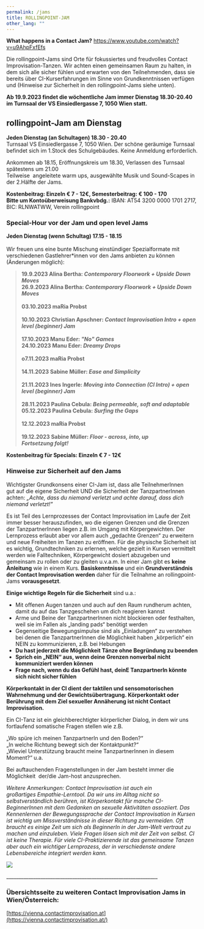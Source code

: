 ```yaml
---
permalink: /jams
title: ROLLINGPOINT-JAM
other_lang: ""
---
```

**What happens in a Contact Jam?** <https://www.youtube.com/watch?v=u9AhpFxfEfs>

Die rollingpoint-Jams sind Orte für fokussiertes und freudvolles Contact Improvisation-Tanzen. Wir achten einen gemeinsamen Raum zu halten, in dem sich alle sicher fühlen und erwarten von den Teilnehmenden, dass sie bereits über CI-Kurserfahrungen im Sinne von Grundkenntnissen verfügen und (Hinweise zur Sicherheit in den rollingpoint-Jams siehe unten).

**Ab 19.9.2023 findet die wöchentliche Jam immer Dienstag 18.30-20.40 im Turnsaal der VS Einsiedlergasse 7, 1050 Wien statt.** 

## rollingpoint-Jam am Dienstag

**Jeden Dienstag (an Schultagen) 18.30 - 20.40** \
Turnsaal VS Einsiedlergasse 7, 1050 Wien. Der schöne geräumige Turnsaal befindet sich im 1.Stock des Schulgebäudes. Keine Anmeldung erforderlich.

Ankommen ab 18.15, Eröffnungskreis um 18.30, Verlassen des Turnsaal spätestens um 21.00\
Teilweise  angeleitete warm ups, ausgewählte Musik und Sound-Scapes in der 2.Hälfte der Jams.

**Kostenbeitrag: Einzeln € 7 - 12€, Semesterbeitrag: € 100 - 170**\
**Bitte um Kontoüberweisung Bankvbdg.:** IBAN: AT54 3200 0000 1701 2717, BIC: RLNWATWW, Verein rollingpoint

### **Special-Hour vor der Jam und open level Jams**

**Jeden Dienstag (wenn Schultag) 17.15 - 18.15**\
\
Wir freuen uns eine bunte Mischung einstündiger Spezialformate mit verschiedenen Gastlehrer*innen vor den Jams anbieten zu können (Änderungen möglich):

> **19.9.2023  Alina Bertha: *Contemporary Floorwork + Upside Down Moves***\
> **26.9.2023 Alina Bertha: *Contemporary Floorwork + Upside Down Moves***\
> \
> **03.10.2023   maRia Probst**\
> \
> **10.10.2023 Christian Apschner: *Contact Improvisation Intro + open level (beginner) Jam***\
> \
> **17.10.2023 Manu Eder: *"No" Games***\
> **24.10.2023 Manu Eder: *Dreamy Drops***\
> \
> **o7.11.2023    maRia Probst**\
> \
> **14.11.2023 Sabine Müller: *Ease and Simplicity***\
> \
> **21.11.2023 Ines Ingerle: *Moving into Connection (CI Intro) + open level (beginner) Jam***\
> \
> **28.11.2023 Paulina Cebula: *Being permeable, soft and adaptable***\
> **05.12.2023 Paulina Cebula: *Surfing the Gaps***\
> \
> **12.12.2023 maRia Probst**\
> \
> **19.12.2023 Sabine Müller: *Floor - across, into, up***\
> ***Fortsetzung folgt!***

**Kostenbeitrag für Specials: Einzeln € 7 - 12€**

### **Hinweise zur Sicherheit auf den Jams**

Wichtigster Grundkonsens einer CI-Jam ist, dass alle TeilnehmerInnen gut auf die eigene Sicherheit UND die Sicherheit der TanzpartnerInnen achten: *„Achte, dass du niemand verletzt und achte darauf, dass dich niemand verletzt!"*

Es ist Teil des Lernprozesses der Contact Improvisation im Laufe der Zeit immer besser herauszufinden, wo die eigenen Grenzen und die Grenzen der TanzpartnerInnen liegen z.B. im Umgang mit Körpergewichten. Der Lernprozess erlaubt aber vor allem auch „gedachte Grenzen“ zu erweitern und neue Freiheiten im Tanzen zu eröffnen. Für die physische Sicherheit ist es wichtig, Grundtechniken zu erlernen, welche gezielt in Kursen vermittelt werden wie Falltechniken, Körpergewicht dosiert abzugeben und gemeinsam zu rollen oder zu gleiten u.v.a.m. In einer Jam gibt es **keine Anleitung** wie in einem Kurs. **Basiskenntnisse** und ein **Grundverständnis der Contact Improvisation werden** daher für die Teilnahme an rollingpoint-Jams **vorausgesetzt**.

**Einige wichtige Regeln für die Sicherheit** sind u.a.:

* Mit offenen Augen tanzen und auch auf den Raum rundherum achten, damit du auf das Tanzgeschehen um dich reagieren kannst
* Arme und Beine der TanzpartnerInnen nicht blockieren oder festhalten, weil sie im Fallen als „landing pads“ benötigt werden
* Gegenseitige Bewegungsimpulse sind als „Einladungen“ zu verstehen bei denen die TanzpartnerInnen die Möglichkeit haben „körperlich“ ein NEIN zu kommunizieren, z.B. bei Hebungen
* **Du hast jederzeit die Möglichkeit Tänze ohne Begründung zu beenden**
* **Sprich ein „NEIN“ aus, wenn deine Grenzen nonverbal nicht kommuniziert werden können**
* **Frage nach, wenn du das Gefühl hast, deinE TanzpartnerIn könnte sich nicht sicher fühlen**

**Körperkontakt in der CI dient der taktilen und sensomotorischen Wahrnehmung und der Gewichtsübertragung. Körperkontakt oder Berührung mit dem Ziel sexueller Annäherung ist nicht Contact Improvisation.**

Ein CI-Tanz ist ein gleichberechtigter körperlicher Dialog, in dem wir uns fortlaufend somatische Fragen stellen wie z.B. 

„Wo spüre ich meinen TanzpartnerIn und den Boden?“\
„In welche Richtung bewegt sich der Kontaktpunkt?“\
„Wieviel Unterstützung braucht meine TanzpartnerInnen in diesem Moment?“ u.a.

Bei auftauchenden Fragenstellungen in der Jam besteht immer die Möglichkeit  der/die Jam-host anzusprechen.

*Weitere Anmerkungen: Contact Improvisation ist auch ein großartiges Empathie-Lerntool. Da wir uns im Alltag nicht so selbstverständlich berühren, ist Körperkontakt für manche CI-BeginnerInnen mit dem Gedanken an sexuelle Aktivitäten assoziiert. Das Kennenlernen der Bewegungssprache der Contact Improvisation in Kursen ist wichtig um Missverständnisse in dieser Richtung zu vermeiden. Oft braucht es einige Zeit um sich als BeginnerIn in der Jam-Welt vertraut zu machen und einzuleben. Viele Fragen lösen sich mit der Zeit von selbst. CI ist keine Therapie. Für viele CI-Praktizierende ist das gemeinsame Tanzen aber auch ein wichtiger Lernprozess, der in verschiedenste andere Lebensbereiche integriert werden kann.*

![](/assets/uploads/img_0198.jpg)

\_\_\_\_\_\_\_\_\_\_\_\_\_\_\_\_\_\_\_\_\_\_\_\_\_\_\_\_\_\_\_\_\_\_\_\_\_\_\_\_\_\_\_\_\_\_\_\_\_\_\_\_\_\_\_\_\_\_\_\_\_\_

### Übersichtsseite zu weiteren Contact Improvisation Jams in Wien/Österreich:

[https://vienna.contactimprovisation.at](https://vienna.contactimprovisation.at/)